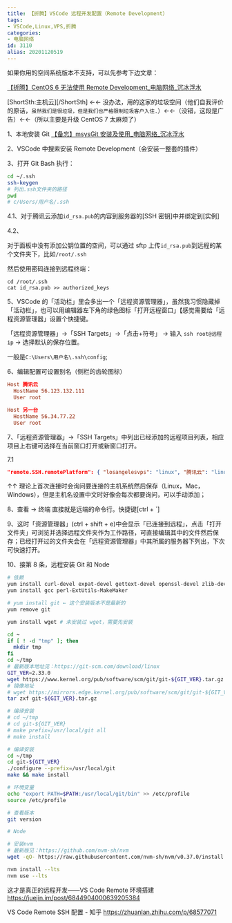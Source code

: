 ```yaml
---
title: 【折腾】VSCode 远程开发配置（Remote Development）
tags:
- VSCode,Linux,VPS,折腾
categories:
- 电脑网络
id: 3110
alias: 20201120519
---
```


如果你用的空间系统版本不支持，可以先参考下边文章：

[【折腾】CentOS 6 无法使用 Remote Development\_电脑网络\_沉冰浮水](https://www.wdssmq.com/post/20201120244.html "【折腾】CentOS 6无法使用Remote Development\_电脑网络\_沉冰浮水")

[ShortSth:主机云][/ShortSth] ←← 没办法，用的这家的垃圾空间（他们自我评价的原话，`虽然我们是很垃圾，但是我们也严格限制垃圾客户入住.`）←←（没错，这段是广告）←←（所以主要是升级 CentOS 7 太麻烦了）

<!--more-->

1、本地安装 Git [【备忘】msysGit 安装及使用\_电脑网络\_沉冰浮水](https://www.wdssmq.com/post/20140804123.html "【备忘】msysGit安装及使用\_电脑网络\_沉冰浮水")

2、VSCode 中搜索安装 Remote Development（会安装一整套的插件）

3、打开 Git Bash 执行：

```bash
cd ~/.ssh
ssh-keygen
# 列出.ssh文件夹的路径
pwd
# c/Users/用户名/.ssh
```

4.1、对于腾讯云添加`id_rsa.pub`的内容到服务器的[SSH 密钥]中并绑定到[实例]

4.2、

对于面板中没有添加公钥位置的空间，可以通过 sftp 上传`id_rsa.pub`到远程的某个文件夹下，比如`/root/.ssh`

然后使用密码连接到远程终端：

```shell
cd /root/.ssh
cat id_rsa.pub >> authorized_keys
```

5、VSCode 的「活动栏」里会多出一个「远程资源管理器」，虽然我习惯隐藏掉「活动栏」，也可以用编辑器左下角的绿色图标「打开远程窗口」【感觉需要给「远程资源管理器」设置个快捷键。

「远程资源管理器」→「SSH Targets」→「点击+符号」 → 输入 `ssh root@远程ip` → 选择默认的保存位置。

一般是`C:\Users\用户名\.ssh\config`;

6、编辑配置可设置别名（侧栏的齿轮图标）

```conf
Host 腾讯云
  HostName 56.123.132.111
  User root

Host 另一台
  HostName 56.34.77.22
  User root
```

7、「远程资源管理器」→「SSH Targets」中列出已经添加的远程项目列表，相应项目上右键可选择在当前窗口打开或新窗口打开。

7.1

```json
"remote.SSH.remotePlatform": { "losangelesvps": "linux", "腾讯云": "linux" }
```

↑↑ 理论上首次连接时会询问要连接的主机系统然后保存（Linux，Mac，Windows），但是主机名设置中文时好像会每次都要询问，可以手动添加；

8、查看 → 终端 直接就是远端的命令行。快捷键[ctrl + `]

9、这时「资源管理器」(ctrl + shift + e)中会显示「已连接到远程」，点击「打开文件夹」可浏览并选择远程文件夹作为工作路径，可直接编辑其中的文件然后保存；已经打开过的文件夹会在「远程资源管理器」中其所属的服务器下列出，下次可快速打开。

10、接第 8 条，远程安装 Git 和 Node

```bash
# 依赖
yum install curl-devel expat-devel gettext-devel openssl-devel zlib-devel
yum install gcc perl-ExtUtils-MakeMaker

# yum install git ← 这个安装版本不是最新的
yum remove git

yum install wget # 未安装过 wget，需要先安装

cd ~
if [ ! -d "tmp" ]; then
  mkdir tmp
fi
cd ~/tmp
# 最新版本地址见：https://git-scm.com/download/linux
GIT_VER=2.33.0
wget https://www.kernel.org/pub/software/scm/git/git-${GIT_VER}.tar.gz
# 镜像地址
# wget https://mirrors.edge.kernel.org/pub/software/scm/git/git-${GIT_VER}.tar.gz
tar zxf git-${GIT_VER}.tar.gz

# 编译安装
# cd ~/tmp
# cd git-${GIT_VER}
# make prefix=/usr/local/git all
# make install

# 编译安装
cd ~/tmp
cd git-${GIT_VER}
./configure --prefix=/usr/local/git
make && make install

# 环境变量
echo "export PATH=$PATH:/usr/local/git/bin" >> /etc/profile
source /etc/profile

# 查看版本
git version

# Node

# 安装nvm
# 最新版见：https://github.com/nvm-sh/nvm
wget -qO- https://raw.githubusercontent.com/nvm-sh/nvm/v0.37.0/install.sh | bash

nvm install --lts
nvm use --lts

```

这才是真正的远程开发——VS Code Remote 环境搭建
https://juejin.im/post/6844904000639205384

VS Code Remote SSH 配置 - 知乎
https://zhuanlan.zhihu.com/p/68577071
<!--3110-->
